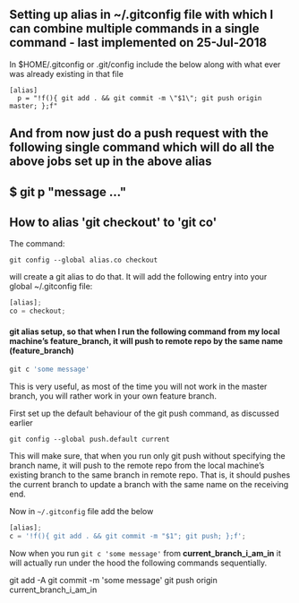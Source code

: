 ## Setting up alias in ~/.gitconfig file with which I can combine multiple commands in a single command - last implemented on 25-Jul-2018

In \$HOME/.gitconfig or .git/config include the below along with what ever was already existing in that file

```
[alias]
  p = "!f(){ git add . && git commit -m \"$1\"; git push origin master; };f"
```

## And from now just do a push request with the following single command which will do all the above jobs set up in the above alias

## \$ git p "message ..."

## How to alias 'git checkout' to 'git co'

The command:

`git config --global alias.co checkout`

will create a git alias to do that. It will add the following entry into your global ~/.gitconfig file:

```js
[alias];
co = checkout;
```

#### git alias setup, so that when I run the following command from my local machine’s feature_branch, it will push to remote repo by the same name (feature_branch)

```js
git c 'some message'
```

This is very useful, as most of the time you will not work in the master branch, you will rather work in your own feature branch.

First set up the default behaviour of the git push command, as discussed earlier

`git config --global push.default current`

This will make sure, that when you run only git push without specifying the branch name, it will push to the remote repo from the local machine’s existing branch to the same branch in remote repo. That is, it should pushes the current branch to update a branch with the same name on the receiving end.

Now in `~/.gitconfig` file add the below

```js
[alias];
c = '!f(){ git add . && git commit -m "$1"; git push; };f';
```

Now when you run `git c 'some message'` from **current_branch_i_am_in** it will actually run under the hood the following commands sequentially.

git add -A
git commit -m 'some message'
git push origin current_branch_i_am_in
